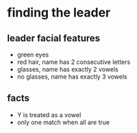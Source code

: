 # finding the leader

## leader facial features
* green eyes
* red hair, name has 2 consecutive letters
* glasses, name has exactly 2 vowels
* no glasses, name has exactly 3 vowels

## facts
* Y is treated as a vowel
* only one match when all are true